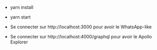 - yarn install
- yarn start

- Se connecter sur http://localhost:3000 pour avoir le WhatsApp-like
- Se connecter sur http://localhost:4000/graphql pour avoir le Apollo Explorer
